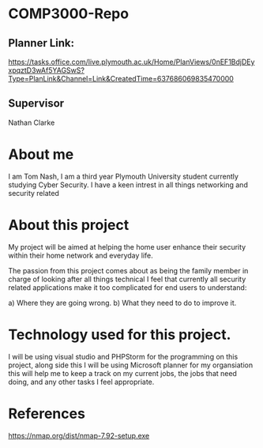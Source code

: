 # COMP3000-Repo

## Planner Link: 
https://tasks.office.com/live.plymouth.ac.uk/Home/PlanViews/0nEF1BdjDEyxpqztD3wAf5YAGSwS?Type=PlanLink&Channel=Link&CreatedTime=637686069835470000

## Supervisor 
Nathan Clarke 

# About me 
I am Tom Nash, I am a third year Plymouth University student currently studying 
Cyber Security. I have a keen intrest in all things networking and security related 

# About this project 
My project will be aimed at helping the home user enhance their security within their 
home network and everyday life. 

The passion from this project comes about as being the family member in charge of looking after all things technical
I feel that currently all security related applications make it too complicated for end users to understand: 

a) Where they are going wrong. 
b) What they need to do to improve it. 

# Technology used for this project. 
I will be using visual studio and PHPStorm for the programming on this project, along side this I will be using 
Microsoft planner for my organsiation this will help me to keep a track on my current jobs, the jobs that need doing, 
and any other tasks I feel appropriate.


# References 

https://nmap.org/dist/nmap-7.92-setup.exe
